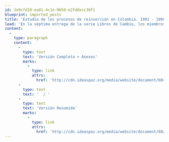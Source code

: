 ```yaml
---
id: 2e9cfd20-ea81-4c1e-9658-e2fddecc30f1
blueprint: imported_posts
title: 'Estudio de los procesos de reinserción en Colombia. 1991 - 1998'
lead: 'En la séptima entrega de la serie Libros de Cambio, los miembros del Programa Presidencial para la Reinserción Gabriel Turriago Piñeros y José María Bustamante Mora, buscan contribuir a la discusión sobre los procesos de reinserción que ha recibido poca atención dentro de los estudios sobre el conflicto armado colombiano. Tres explicaciones para este hecho son identificadas por los autores: 1) la insurgencia ha satanizado, en las mesas de negociación con el gobierno, el proceso, negando la difusión de sus resultados; 2) la falta de conocimiento sobre los Acuerdos de Paz ha reducido el proceso a falsas visiones como las de casa, carro y beca, y 3) el análisis del proceso no ha encontrado un marco explicativo y político que permita ubicarlo en el contexto del posconflicto. En ese sentido este trabajo pretende documentar las experiencias de reinserción durante el período comprendido entre 1990-1998, sus impactos institucionales, económicos y regionales con el ánimo de contribuir a los esfuerzos de sistematización de un conocimiento que permita fortalecer los caminos de construcción del posconflicto.'
content:
  -
    type: paragraph
    content:
      -
        type: text
        text: 'Versión Completa + Anexos'
        marks:
          -
            type: link
            attrs:
              href: 'http://cdn.ideaspaz.org/media/website/document/60aecc6fb19a0.zip'
      -
        type: text
        text: '  / '
      -
        type: text
        text: 'Versión Resumida'
        marks:
          -
            type: link
            attrs:
              href: 'http://cdn.ideaspaz.org/media/website/document/60aecc4a37bc9.pdf'
---
```

